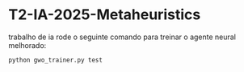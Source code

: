 # T2-IA-2025-Metaheuristics
trabalho de ia
rode o seguinte comando para treinar o agente neural melhorado:  
```bash
python gwo_trainer.py test
```